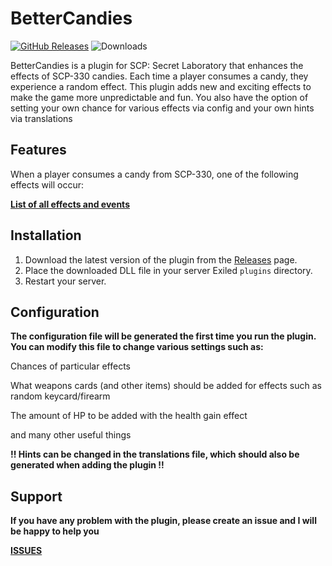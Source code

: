 # BetterCandies


<a href="https://github.com/Mruczek2137/Better-Candies/releases"><img src="https://img.shields.io/github/v/release/Mruczek2137/Better-Candies?display_name=tag&style=for-the-badge&label=❗ Release 🡆" href="https://github.com/Exiled-Team/EXILED/releases" alt="GitHub Releases"></a>
<img src="https://img.shields.io/github/downloads/Mruczek2137/Better-Candies/total?style=for-the-badge&logo=github&label= Downloads 🡆" alt="Downloads"> 

BetterCandies is a plugin for SCP: Secret Laboratory that enhances the effects of SCP-330 candies. Each time a player consumes a candy, they experience a random effect. This plugin adds new and exciting effects to make the game more unpredictable and fun. You also have the option of setting your own chance for various effects via config and your own hints via translations

## Features

When a player consumes a candy from SCP-330, one of the following effects will occur:

[**List of all effects and events**](https://github.com/Mruczek2137/Better-Candies/blob/master/AllEffectsAndEvents.md)


## Installation

1. Download the latest version of the plugin from the [Releases](https://github.com/Mruczek2137/better-candies/releases) page.
2. Place the downloaded DLL file in your server Exiled `plugins` directory.
3. Restart your server.


## Configuration

**The configuration file will be generated the first time you run the plugin. You can modify this file to change various settings such as:**

Chances of particular effects

What weapons cards (and other items) should be added for effects such as random keycard/firearm

The amount of HP to be added with the health gain effect

and many other useful things

**!! Hints can be changed in the translations file, which should also be generated when adding the plugin !!**

## Support 

**If you have any problem with the plugin, please create an issue and I will be happy to help you**

[**ISSUES**](https://github.com/Mruczek2137/Better-Candies/issues)
